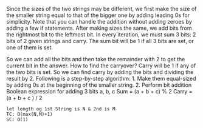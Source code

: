 Since the sizes of the two strings may be different, we first make the size of the smaller string equal to that of the bigger one by adding leading 0s for simplicity. Note that you can handle the addition without adding zeroes by adding a few if statements. After making sizes the same, we add bits from the rightmost bit to the leftmost bit.
In every iteration, we must sum 3 bits: 2 bits of 2 given strings and carry.
The sum bit will be 1 if all 3 bits are set, or one of them is set.

So we can add all the bits and then take the remainder with 2 to get the current bit in the answer. How to find the carryover? Carry will be 1 if any of the two bits is set. So we can find carry by adding the bits and dividing the result by 2. Following is a step-by-step algorithm: 1. Make them equal-sized by adding 0s at the beginning of the smaller string. 2. Perform bit addition Boolean expression for adding 3 bits a, b, c Sum = (a + b + c) % 2 Carry = (a + b + c ) / 2

    let length og 1st String is N & 2nd is M
    TC: O(max(N,M)+1)
    SC: O(1)